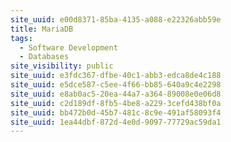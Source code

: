 ```yaml
---
site_uuid: e00d8371-85ba-4135-a088-e22326abb59e
title: MariaDB
tags:
  - Software Development
  - Databases
site_visibility: public
site_uuid: e3fdc367-dfbe-40c1-abb3-edca8de4c188
site_uuid: e5dce587-c5ee-4f66-bb85-640a9c4e2298
site_uuid: e8ab0ac5-20ea-44a7-a364-89008e0e06d8
site_uuid: c2d189df-8fb5-4be8-a229-3cefd438bf0a
site_uuid: bb472b0d-45b7-481c-8c9e-491af58093f4
site_uuid: 1ea44dbf-872d-4e0d-9097-77729ac59da1
---
```


